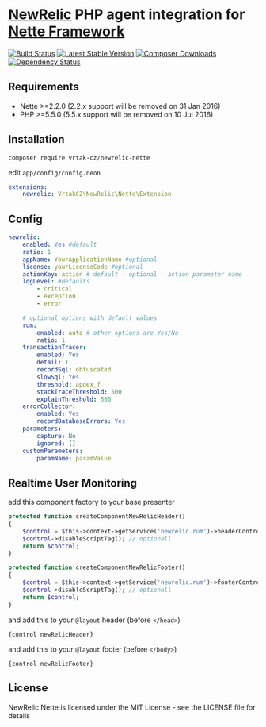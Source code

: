[NewRelic](http://newrelic.com) PHP agent integration for [Nette Framework](http://nette.org)
=============================================================================================

[![Build Status](https://img.shields.io/travis/Vrtak-CZ/NewRelic-Nette.svg?style=flat-square)](https://travis-ci.org/Vrtak-CZ/NewRelic-Nette)
[![Latest Stable Version](https://img.shields.io/packagist/v/vrtak-cz/newrelic-nette.svg?style=flat-square)](https://packagist.org/packages/vrtak-cz/newrelic-nette)
[![Composer Downloads](https://img.shields.io/packagist/dt/vrtak-cz/newrelic-nette.svg?style=flat-square)](https://packagist.org/packages/vrtak-cz/newrelic-nette)
[![Dependency Status](https://img.shields.io/versioneye/d/user/projects/534bc43bfe0d0784f300004a.svg?style=flat-square)](https://www.versioneye.com/user/projects/534bc43bfe0d0784f300004a)

## Requirements
- Nette >=2.2.0 (2.2.x support will be removed on 31 Jan 2016)
- PHP >=5.5.0 (5.5.x support will be removed on 10 Jul 2016)

Installation
------------

```
composer require vrtak-cz/newrelic-nette
```

edit `app/config/config.neon`

```yaml
extensions:
    newrelic: VrtakCZ\NewRelic\Nette\Extension
```

Config
------

```yaml
newrelic:
	enabled: Yes #default
	ratio: 1
	appName: YourApplicationName #optional
	license: yourLicenseCode #optional
	actionKey: action # default - optional - action parameter name
	logLevel: #defaults
		- critical
		- exception
		- error

	# optional options with default values
	rum:
		enabled: auto # other options are Yes/No
		ratio: 1
	transactionTracer:
		enabled: Yes
		detail: 1
		recordSql: obfuscated
		slowSql: Yes
		threshold: apdex_f
		stackTraceThreshold: 500
		explainThreshold: 500
	errorCollector:
		enabled: Yes
		recordDatabaseErrors: Yes
	parameters:
		capture: No
		ignored: []
	customParameters:
		paramName: paramValue
```

Realtime User Monitoring
------------------------

add this component factory to your base presenter

```php
protected function createComponentNewRelicHeader()
{
	$control = $this->context->getService('newrelic.rum')->headerControl;
	$control->disableScriptTag(); // optionall
	return $control;
}

protected function createComponentNewRelicFooter()
{
	$control = $this->context->getService('newrelic.rum')->footerControl;
	$control->disableScriptTag(); // optionall
	return $control;
}
```

and add this to your `@layout` header (before `</head>`)

```smarty
{control newRelicHeader}
```

and add this to your `@layout` footer (before `</body>`)

```smarty
{control newRelicFooter}
```

License
-------
NewRelic Nette is licensed under the MIT License - see the LICENSE file for details
